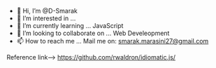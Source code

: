 - 👋 Hi, I’m @D-Smarak
- 👀 I’m interested in ... 
- 🌱 I’m currently learning ... JavaScript
- 💞️ I’m looking to collaborate on ... Web Develeopment
- 📫 How to reach me ... Mail me on: smarak.marasini27@gmail.com

<!---
D-Smarak/D-Smarak is a ✨ special ✨ repository because its `README.md` (this file) appears on your GitHub profile.
You can click the Preview link to take a look at your changes.
--->


Reference link--> https://github.com/rwaldron/idiomatic.js/
